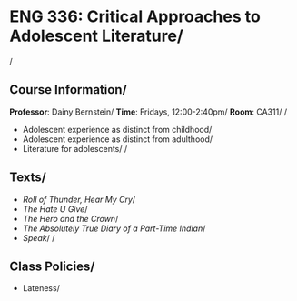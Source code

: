 # ENG 336: Critical Approaches to Adolescent Literature/
/
## Course Information/
**Professor**: Dainy Bernstein/
**Time**: Fridays, 12:00-2:40pm/
**Room**: CA311/
/
- Adolescent experience as distinct from childhood/
- Adolescent experience as distinct from adulthood/
- Literature for adolescents/
/
## Texts/
- *Roll of Thunder, Hear My Cry*/
- *The Hate U Give*/
- *The Hero and the Crown*/
- *The Absolutely True Diary of a Part-Time Indian*/
- *Speak*/
/
## Class Policies/
- Lateness/
